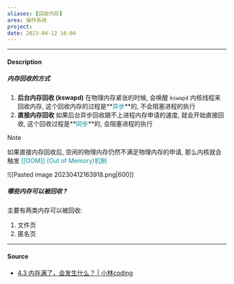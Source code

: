 ```yaml
---
aliases: [回收内存]
area: 操作系统
project: 
date: 2023-04-12 16:04
---
```

---
#### Description
##### 内存回收的方式
1. **后台内存回收 (kswapd)**
    在物理内存紧张的时候, 会唤醒 `kswapd` 内核线程来回收内存, 这个回收内存的过程是**<font color="#0593A2">异步</font>**的, 不会阻塞进程的执行
2. **直接内存回收**
    如果后台异步回收跟不上进程内存申请的速度, 就会开始直接回收, 这个回收过程是**<font color="#0593A2">同步</font>**的, 会阻塞进程的执行

> [!note] 
> 如果直接内存回收后, 空闲的物理内存仍然不满足物理内存的申请, 那么内核就会触发<font color="#0593A2"> [[OOM]] (Out of Memory)机制</font>

![[Pasted image 20230412163918.png|600]]

##### 哪些内存可以被回收 ?
主要有两类内存可以被回收: 
1. 文件页
2. 匿名页

---
#### Source
- [4.3 内存满了，会发生什么？ | 小林coding](https://xiaolincoding.com/os/3_memory/mem_reclaim.html#%E5%86%85%E5%AD%98%E5%88%86%E9%85%8D%E7%9A%84%E8%BF%87%E7%A8%8B%E6%98%AF%E6%80%8E%E6%A0%B7%E7%9A%84)
